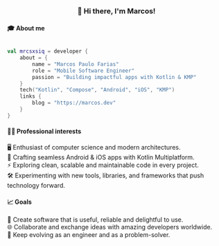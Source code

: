 ### <p align="center">👋 Hi there, I'm Marcos!</p>

#### 🎓 About me

```kotlin

val mrcsxsiq = developer {
    about = {
        name = "Marcos Paulo Farias"
        role = "Mobile Software Engineer"
        passion = "Building impactful apps with Kotlin & KMP"
    }
    tech("Kotlin", "Compose", "Android", "iOS", "KMP")
    links {
        blog = "https://marcos.dev"
    }
}
```
  
#### 👩‍💻 Professional interests
🖥️ Enthusiast of computer science and modern architectures.<br/>
📱 Crafting seamless Android & iOS apps with Kotlin Multiplatform.<br/>
⚡ Exploring clean, scalable and maintainable code in every project.<br/>
🛠️ Experimenting with new tools, libraries, and frameworks that push technology forward.<br/>

#### 📈 Goals

🌟 Create software that is useful, reliable and delightful to use.<br/>
🌐 Collaborate and exchange ideas with amazing developers worldwide.<br/>
🎯 Keep evolving as an engineer and as a problem-solver.<br/>
